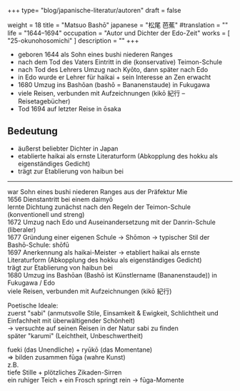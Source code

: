 +++
type= "blog/japanische-literatur/autoren"
draft = false

weight = 18
title = "Matsuo Bashō"
japanese = "松尾 芭蕉"
#translation = ""
life = "1644–1694"
occupation = "Autor und Dichter der Edo-Zeit"
works = [
  "25-okunohosomichi"
]
description = ""
+++

- geboren 1644 als Sohn eines bushi niederen Ranges
- nach dem Tod des Vaters Eintritt in die (konservative) Teimon-Schule
- nach Tod des Lehrers Umzug nach Kyōto, dann später nach Edo
- in Edo wurde er Lehrer für haikai + sein Interesse an Zen erwacht
- 1680 Umzug ins Bashōan (bashō = Bananenstaude) in Fukugawa
- viele Reisen, verbunden mit Aufzeichnungen (kikō 紀行 – Reisetagebücher)
- Tod 1694 auf letzter Reise in ōsaka

## Bedeutung

- äußerst beliebter Dichter in Japan
- etablierte haikai als ernste Literaturform (Abkopplung des hokku als eigenständiges Gedicht)
- trägt zur Etablierung von haibun bei

---

war Sohn eines bushi niederen Ranges aus der Präfektur Mie  
1656 Dienstantritt bei einem daimyō  
lernte Dichtung zunächst nach den Regeln der Teimon-Schule (konventionell und streng)  
1672 Umzug nach Edo und Auseinandersetzung mit der Danrin-Schule (liberaler)  
1677 Gründung einer eigenen Schule -> Shōmon -> typischer Stil der Bashō-Schule: shōfū  
1697 Anerkennung als haikai-Meister -> etabliert haikai als ernste Literaturform (Abkopplung des hokku als eigenständiges Gedicht)  
trägt zur Etablierung von haibun bei  
1680 Umzug ins Bashōan (Bashō ist Künstlername (Bananenstaude)) in Fukugawa / Edo  
viele Reisen, verbunden mit Aufzeichnungen (kikō 紀行)

Poetische Ideale:  
zuerst "sabi" (anmutsvolle Stile, Einsamkeit & Ewigkeit, Schlichtheit und Einfachheit mit überwältigender Schönheit)  
-> versuchte auf seinen Reisen in der Natur sabi zu finden  
später "karumi" (Leichtheit, Unbeschwertheit)

fueki (das Unendliche) + ryūkō (das Momentane)  
=> bilden zusammen fūga (wahre Kunst)  
z.B.  
tiefe Stille + plötzliches Zikaden-Sirren  
ein ruhiger Teich + ein Frosch springt rein -> fūga-Momente
